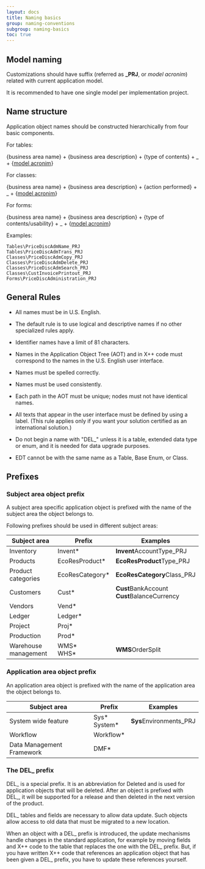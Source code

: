 ```yaml
---
layout: docs
title: Naming basics
group: naming-conventions
subgroup: naming-basics
toc: true
---
```


## Model naming

Customizations should have suffix (referred as <b>\_PRJ</b>, or _model acronim_) related with current application model.

It is recommended to have one single model per implementation project.

## Name structure

Application object names should be constructed hierarchically from four basic components.

For tables:

{business area name} + {business area description} + {type of contents} + _ + {[model acronim](#model-naming)}

For classes:

{business area name} + {business area description} + {action performed} + _ + {[model acronim](#model-naming)}

For forms:

{business area name} + {business area description} + {type of contents/usability} + _ + {[model acronim](#model-naming)}


Examples:

```
Tables\PriceDiscAdmName_PRJ
Tables\PriceDiscAdmTrans_PRJ
Classes\PriceDiscAdmCopy_PRJ
Classes\PriceDiscAdmDelete_PRJ
Classes\PriceDiscAdmSearch_PRJ
Classes\CustInvoicePrintout_PRJ
Forms\PriceDiscAdministration_PRJ
```

## General Rules

  - All names must be in U.S. English.

  - The default rule is to use logical and descriptive names if no other specialized rules apply.

  - Identifier names have a limit of 81 characters.

  - Names in the Application Object Tree (AOT) and in X++ code must correspond to the names in the U.S. English user interface.

  - Names must be spelled correctly.

  - Names must be used consistently.

  - Each path in the AOT must be unique; nodes must not have identical names.

  - All texts that appear in the user interface must be defined by using a label. (This rule applies only if you want your solution certified as an international solution.)

  - Do not begin a name with "DEL\_" unless it is a table, extended data type or enum, and it is needed for data upgrade purposes. 

  - EDT cannot be with the same name as a Table, Base Enum, or Class.
  
## Prefixes

### Subject area object prefix

A subject area specific application object is prefixed with the name of the subject area the object belongs to.

Following prefixes should be used in different subject areas:

| Subject area | Prefix | Examples |
---------------|--------|-----------
| Inventory | Invent* | <b>Invent</b>AccountType_PRJ |
| Products | EcoResProduct* | <b>EcoResProduct</b>Type_PRJ |
| Product categories | EcoResCategory* | <b>EcoResCategory</b>Class_PRJ |
| Customers | Cust* | <b>Cust</b>BankAccount<br/> <b>Cust</b>BalanceCurrency |
| Vendors | Vend* | |
| Ledger | Ledger* | |
| Project | Proj* | | 
| Production | Prod* | |
| Warehouse management | WMS*<br/>WHS* | <b>WMS</b>OrderSplit |

### Application area object prefix

An application area object is prefixed with the name of the application area the object belongs to.

| Subject area | Prefix | Examples |
---------------|--------|-----------
| System wide feature | Sys*<br/>System* | <b>Sys</b>Environments_PRJ |
| Workflow | Workflow* | |
| Data Management Framework | DMF* | | 


### The DEL\_ prefix

DEL\_ is a special prefix. It is an abbreviation for Deleted and is used for application objects that will be deleted. After an object is prefixed with DEL\_, it will be supported for a release and then deleted in the next version of the product.

DEL\_ tables and fields are necessary to allow data update. Such objects allow access to old data that must be migrated to a new location.

When an object with a DEL\_ prefix is introduced, the update mechanisms handle changes in the standard application, for example by moving fields and X++ code to the table that replaces the one with the DEL\_ prefix. But, if you have written X++ code that references an application object that has been given a DEL\_ prefix, you have to update these references yourself.
